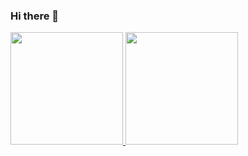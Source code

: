 ### Hi there 👋

<!--
**Josue185/josue185** is a ✨ _special_ ✨ repository because its `README.md` (this file) appears on your GitHub profile.

Here are some ideas to get you started:

- 🔭 I’m currently working on ...
- 🌱 I’m currently learning ...
-->
<div>
  <a href="https://github.com/Josue185">
   <img height="180em" src="https://github-readme-stats.vercel.app/api?username=josue185-dev&show_icons=true&theme=cobalt&include_all_commits=true&count_private=true"/>
  <img height="180em"   src="https://github-readme-stats.vercel.app/api/top-langs/?username=josue185-dev&layout=compact&langs_count=7&theme=cobalt"/>
</div>
